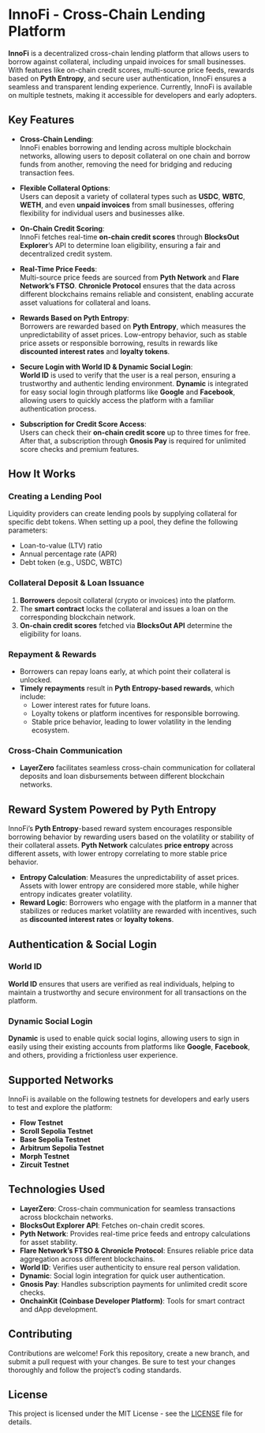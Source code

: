 # InnoFi - Cross-Chain Lending Platform

**InnoFi** is a decentralized cross-chain lending platform that allows users to borrow against collateral, including unpaid invoices for small businesses. With features like on-chain credit scores, multi-source price feeds, rewards based on **Pyth Entropy**, and secure user authentication, InnoFi ensures a seamless and transparent lending experience. Currently, InnoFi is available on multiple testnets, making it accessible for developers and early adopters.


## Key Features

- **Cross-Chain Lending**:  
  InnoFi enables borrowing and lending across multiple blockchain networks, allowing users to deposit collateral on one chain and borrow funds from another, removing the need for bridging and reducing transaction fees.

- **Flexible Collateral Options**:  
  Users can deposit a variety of collateral types such as **USDC**, **WBTC**, **WETH**, and even **unpaid invoices** from small businesses, offering flexibility for individual users and businesses alike.

- **On-Chain Credit Scoring**:  
  InnoFi fetches real-time **on-chain credit scores** through **BlocksOut Explorer**’s API to determine loan eligibility, ensuring a fair and decentralized credit system.

- **Real-Time Price Feeds**:  
  Multi-source price feeds are sourced from **Pyth Network** and **Flare Network’s FTSO**. **Chronicle Protocol** ensures that the data across different blockchains remains reliable and consistent, enabling accurate asset valuations for collateral and loans.

- **Rewards Based on Pyth Entropy**:  
  Borrowers are rewarded based on **Pyth Entropy**, which measures the unpredictability of asset prices. Low-entropy behavior, such as stable price assets or responsible borrowing, results in rewards like **discounted interest rates** and **loyalty tokens**.

- **Secure Login with World ID & Dynamic Social Login**:  
  **World ID** is used to verify that the user is a real person, ensuring a trustworthy and authentic lending environment. **Dynamic** is integrated for easy social login through platforms like **Google** and **Facebook**, allowing users to quickly access the platform with a familiar authentication process.

- **Subscription for Credit Score Access**:  
  Users can check their **on-chain credit score** up to three times for free. After that, a subscription through **Gnosis Pay** is required for unlimited score checks and premium features.


## How It Works

### **Creating a Lending Pool**
Liquidity providers can create lending pools by supplying collateral for specific debt tokens. When setting up a pool, they define the following parameters:
- Loan-to-value (LTV) ratio
- Annual percentage rate (APR)
- Debt token (e.g., USDC, WBTC)

### **Collateral Deposit & Loan Issuance**
1. **Borrowers** deposit collateral (crypto or invoices) into the platform.
2. The **smart contract** locks the collateral and issues a loan on the corresponding blockchain network.
3. **On-chain credit scores** fetched via **BlocksOut API** determine the eligibility for loans.

### **Repayment & Rewards**
- Borrowers can repay loans early, at which point their collateral is unlocked.
- **Timely repayments** result in **Pyth Entropy-based rewards**, which include:
  - Lower interest rates for future loans.
  - Loyalty tokens or platform incentives for responsible borrowing.
  - Stable price behavior, leading to lower volatility in the lending ecosystem.

### **Cross-Chain Communication**
- **LayerZero** facilitates seamless cross-chain communication for collateral deposits and loan disbursements between different blockchain networks.


## Reward System Powered by Pyth Entropy

InnoFi’s **Pyth Entropy**-based reward system encourages responsible borrowing behavior by rewarding users based on the volatility or stability of their collateral assets. **Pyth Network** calculates **price entropy** across different assets, with lower entropy correlating to more stable price behavior.

- **Entropy Calculation**: Measures the unpredictability of asset prices. Assets with lower entropy are considered more stable, while higher entropy indicates greater volatility.
- **Reward Logic**: Borrowers who engage with the platform in a manner that stabilizes or reduces market volatility are rewarded with incentives, such as **discounted interest rates** or **loyalty tokens**.


## Authentication & Social Login

### **World ID**
**World ID** ensures that users are verified as real individuals, helping to maintain a trustworthy and secure environment for all transactions on the platform.

### **Dynamic Social Login**
**Dynamic** is used to enable quick social logins, allowing users to sign in easily using their existing accounts from platforms like **Google**, **Facebook**, and others, providing a frictionless user experience.

## Supported Networks

InnoFi is available on the following testnets for developers and early users to test and explore the platform:
- **Flow Testnet**
- **Scroll Sepolia Testnet**
- **Base Sepolia Testnet**
- **Arbitrum Sepolia Testnet**
- **Morph Testnet**
- **Zircuit Testnet**

## Technologies Used

- **LayerZero**: Cross-chain communication for seamless transactions across blockchain networks.
- **BlocksOut Explorer API**: Fetches on-chain credit scores.
- **Pyth Network**: Provides real-time price feeds and entropy calculations for asset stability.
- **Flare Network’s FTSO & Chronicle Protocol**: Ensures reliable price data aggregation across different blockchains.
- **World ID**: Verifies user authenticity to ensure real person validation.
- **Dynamic**: Social login integration for quick user authentication.
- **Gnosis Pay**: Handles subscription payments for unlimited credit score checks.
- **OnchainKit (Coinbase Developer Platform)**: Tools for smart contract and dApp development.

## Contributing

Contributions are welcome! Fork this repository, create a new branch, and submit a pull request with your changes. Be sure to test your changes thoroughly and follow the project’s coding standards.

## License

This project is licensed under the MIT License - see the [LICENSE](LICENSE) file for details.
